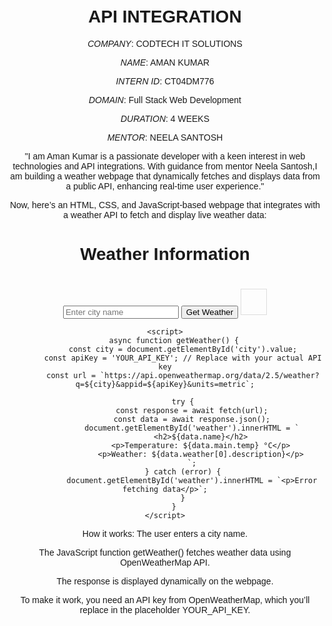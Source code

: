 #  API INTEGRATION

*COMPANY*: CODTECH IT SOLUTIONS

*NAME*: AMAN KUMAR

*INTERN ID*: CT04DM776

*DOMAIN*: Full Stack Web Development

*DURATION*: 4 WEEKS

*MENTOR*: NEELA SANTOSH

"I am Aman Kumar is a passionate developer with a keen interest in web technologies and API integrations. With guidance from mentor Neela Santosh,I am building a weather webpage that dynamically fetches and displays data from a public API, enhancing real-time user experience."

Now, here’s an HTML, CSS, and JavaScript-based webpage that integrates with a weather API to fetch and display live weather data:

<!DOCTYPE html>
<html lang="en">
<head>
    <meta charset="UTF-8">
    <meta name="viewport" content="width=device-width, initial-scale=1.0">
    <title>Weather Info</title>
    <style>
        body {
            font-family: Arial, sans-serif;
            text-align: center;
            margin: 50px;
        }
        #weather {
            margin-top: 20px;
            padding: 20px;
            border: 1px solid #ddd;
            display: inline-block;
        }
    </style>
</head>
<body>
    <h1>Weather Information</h1>
    <input type="text" id="city" placeholder="Enter city name">
    <button onclick="getWeather()">Get Weather</button>
    <div id="weather"></div>

    <script>
        async function getWeather() {
            const city = document.getElementById('city').value;
            const apiKey = 'YOUR_API_KEY'; // Replace with your actual API key
            const url = `https://api.openweathermap.org/data/2.5/weather?q=${city}&appid=${apiKey}&units=metric`;

            try {
                const response = await fetch(url);
                const data = await response.json();
                document.getElementById('weather').innerHTML = `
                    <h2>${data.name}</h2>
                    <p>Temperature: ${data.main.temp} °C</p>
                    <p>Weather: ${data.weather[0].description}</p>
                `;
            } catch (error) {
                document.getElementById('weather').innerHTML = `<p>Error fetching data</p>`;
            }
        }
    </script>
</body>
</html>

How it works:
The user enters a city name.

The JavaScript function getWeather() fetches weather data using OpenWeatherMap API.

The response is displayed dynamically on the webpage.

To make it work, you need an API key from OpenWeatherMap, which you’ll replace in the placeholder YOUR_API_KEY.
